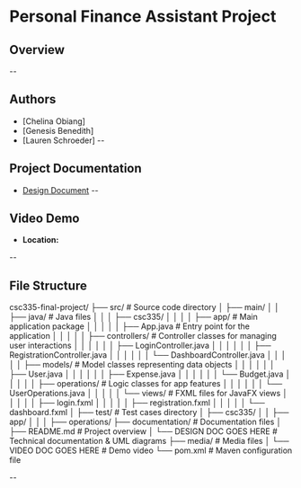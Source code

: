 # Personal Finance Assistant Project

## Overview

-- 

## Authors
- [Chelina Obiang]
- [Genesis Benedith]
- [Lauren Schroeder]
--

## Project Documentation
- [Design Document](./documentation/)
--

## Video Demo
- **Location:**

-- 

## File Structure
csc335-final-project/
├── src/                                                        # Source code directory
│   ├── main/
│   │   ├── java/                                               # Java files
│   │   │    ├── csc335/
│   │   │    │    ├── app/                                      # Main application package
│   │   │    │    │    ├── App.java                             # Entry point for the application
│   │   │    │    │    ├── controllers/                         # Controller classes for managing user interactions
│   │   │    │    │    │    ├── LoginController.java
│   │   │    │    │    │    ├── RegistrationController.java
│   │   │    │    │    │    └── DashboardController.java
│   │   │    │    │    ├── models/                              # Model classes representing data objects
│   │   │    │    │    │    ├── User.java
│   │   │    │    │    │    ├── Expense.java
│   │   │    │    │    │    └── Budget.java
│   │   │    │    │    ├── operations/                          # Logic classes for app features
│   │   │    │    │    │    └── UserOperations.java
│   │   │    │    │    └── views/                               # FXML files for JavaFX views
│   │   │    │    │         ├── login.fxml
│   │   │    │    │         ├── registration.fxml
│   │   │    │    │         └── dashboard.fxml
│   ├── test/                                                   # Test cases directory
│        ├── csc335/
│        │    ├── app/
│        │    │    ├── operations/
├── documentation/                                              # Documentation files
│   ├── README.md                                               # Project overview
│   └── DESIGN DOC GOES HERE                                    # Technical documentation & UML diagrams
├── media/                                                      # Media files
│   └── VIDEO DOC GOES HERE                                     # Demo video
└── pom.xml                                                     # Maven configuration file

--